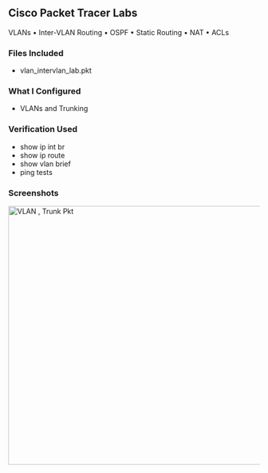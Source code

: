 ## Cisco Packet Tracer Labs
VLANs • Inter-VLAN Routing • OSPF • Static Routing • NAT • ACLs

### Files Included
- vlan_intervlan_lab.pkt

### What I Configured
- VLANs and Trunking

### Verification Used
- show ip int br
- show ip route
- show vlan brief
- ping tests

### Screenshots
<img width="1598" height="518" alt="VLAN , Trunk Pkt" src="https://github.com/user-attachments/assets/63b347f0-cef6-4d82-a89e-c0d1084615d4" />

